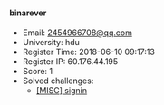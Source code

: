 #### binarever  

* Email: 2454966708@qq.com  
* University: hdu  
* Register Time: 2018-06-10 09:17:13  
* Register IP: 60.176.44.195  
* Score: 1  
* Solved challenges: 
  * [[MISC] signin](https://github.com/SniperOJ/Challenges/blob/master/misc/signin.json)  
